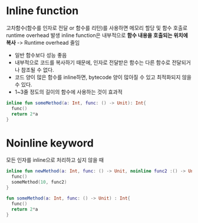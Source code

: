# Inline function
고차함수(함수를 인자로 전달 or 함수를 리턴)를 사용하면 메모리 할당 및 함수 호출로 runtime overhead 발생
inline function은 내부적으로 **함수 내용을 호출되는 위치에 복사** -> Runtime overhead 줄임

* 일반 함수보다 성능 좋음 
* 내부적으로 코드를 복사하기 때문에, 인자로 전달받은 함수는 다른 함수로 전달되거나 참조될 수 없다.
* 코드 양이 많은 함수를 inline하면, bytecode 양이 많아질 수 있고 최적화되지 않을 수 있다.
* 1~3줄 정도의 길이의 함수에 사용하는 것이 효과적

```kotlin
inline fun someMethod(a: Int, func: () -> Unit): Int{
  func()
  return 2*a
}
```
# Noinline keyword
모든 인자를 inline으로 처리하고 싶지 않을 때

```kotlin
inline fun newMethod(a: Int, func: () -> Unit, noinline func2 :() -> Unit){
  func()
  someMethod(10, func2)
}

fun someMethod(a: Int, func: () -> Unit) : Int{
  func()
  return 2*a
}

```
